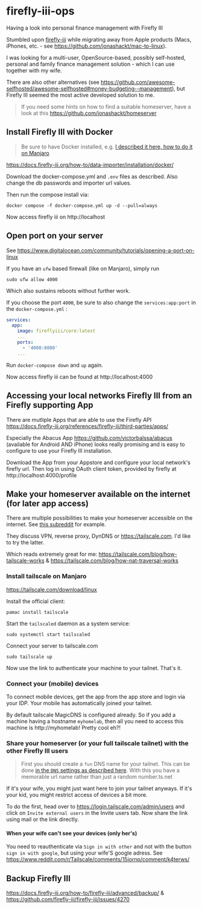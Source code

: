 # firefly-iii-ops
Having a look into personal finance management with Firefly III


Stumbled upon [firefly-iii](https://firefly-iii.org/) while migrating away from Apple products (Macs, iPhones, etc. - see https://github.com/jonashackt/mac-to-linux).

I was looking for a multi-user, OpenSource-based, possibly self-hosted, personal and family finance management solution - which I can use together with my wife.

There are also other alternatives (see https://github.com/awesome-selfhosted/awesome-selfhosted#money-budgeting--management), but Firefly III seemed the most active developed solution to me.

> If you need some hints on how to find a suitable homeserver, have a look at this https://github.com/jonashackt/homeserver


## Install Firefly III with Docker

> Be sure to have Docker installed, e.g. [I described it here, how to do it on Manjaro](https://github.com/jonashackt/mac-to-linux?tab=readme-ov-file#docker) 

https://docs.firefly-iii.org/how-to/data-importer/installation/docker/

Download the docker-compose.yml and `.env` files as described. Also change the db passwords and importer url values.

Then run the compose install via:

```shell
docker compose -f docker-compose.yml up -d --pull=always
```

Now access firefly iii on http://localhost



## Open port on your server

See https://www.digitalocean.com/community/tutorials/opening-a-port-on-linux

If you have an `ufw` based firewall (like on Manjaro), simply run

```shell
sudo ufw allow 4000
```

Which also sustains reboots without further work.

If you choose the port `4000`, be sure to also change the `services:app:port` in the `docker-compose.yml` :

```yaml
services:
  app:
    image: fireflyiii/core:latest
    ...
    ports:
      - '4000:8080'
    ...
```

Run `docker-compose down` and `up` again.

Now access firefly iii can be found at http://localhost:4000



## Accessing your local networks Firefly III from an Firefly supporting App

There are mutliple Apps that are able to use the Firefly API https://docs.firefly-iii.org/references/firefly-iii/third-parties/apps/

Especially the Abacus App https://github.com/victorbalssa/abacus (available for Android AND iPhone) looks really promising and is easy to configure to use your Firefly III installation.

Download the App from your Appstore and configure your local network's firefly url. Then log in using OAuth client token, provided by firefly at http://localhost:4000/profile


## Make your homeserver available on the internet (for later app access)

There are multiple possibilities to make your homeserver accessible on the internet. See [this subreddit](https://www.reddit.com/r/synology/comments/otczia/is_there_an_actual_safe_way_to_access_my_nas_from/) for example.

They discuss VPN, reverse proxy, DynDNS or https://tailscale.com. I'd like to try the latter.

Which reads extremely great for me: https://tailscale.com/blog/how-tailscale-works & https://tailscale.com/blog/how-nat-traversal-works


### Install tailscale on Manjaro

https://tailscale.com/download/linux

Install the official client:

```shell
pamac install tailscale
```

Start the `tailscaled` daemon as a system service:

```shell
sudo systemctl start tailscaled
```

Connect your server to tailscale.com

```shell
sudo tailscale up
```

Now use the link to authenticate your machine to your tailnet. That's it.


### Connect your (mobile) devices

To connect mobile devices, get the app from the app store and login via your IDP. Your mobile has automatically joined your tailnet.

By default tailscale MagicDNS is configured already. So if you add a machine having a hostname `myhomelab`, then all you need to access this machine is http://myhomelab! Pretty cool eh?!


### Share your homeserver (or your full tailscale tailnet) with the other Firefly III users

> First you should create a `fun` DNS name for your tailnet. This can be done [in the `DNS` settings as described here](https://tailscale.com/kb/1217/tailnet-name#creating-a-fun-tailnet-name). With this you have a memorable url name rather than just a random number.ts.net

If it's your wife, you might just want here to join your tailnet anyways. If it's your kid, you might restrict access of devices a bit more. 

To do the first, head over to https://login.tailscale.com/admin/users and click on `Invite external users` in the Invite users tab. Now share the link using mail or the link directly.

#### When your wife can't see your devices (only her's)

You need to reauthenticate via `Sign in with other` and not with the button `sign in with google`, but using your wife'S google adress. See https://www.reddit.com/r/Tailscale/comments/15iornp/comment/k4terws/



## Backup Firefly III

https://docs.firefly-iii.org/how-to/firefly-iii/advanced/backup/ & https://github.com/firefly-iii/firefly-iii/issues/4270

